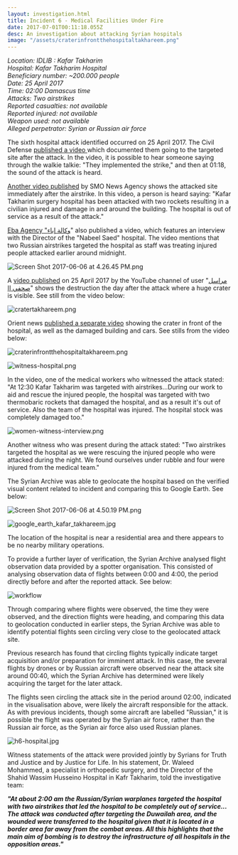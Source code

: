 ```yaml
---
layout: investigation.html
title: Incident 6 - Medical Facilities Under Fire
date: 2017-07-01T00:11:18.055Z
desc: An investigation about attacking Syrian hospitals
image: "/assets/craterinfrontthehospitaltakhareem.png"
---
```


_Location: IDLIB : Kafar Takharim  
Hospital: Kafar Takharim Hospital  
Beneficiary number: ~200.000 people  
Date: 25 April 2017  
Time: 02:00 Damascus time  
Attacks: Two airstrikes  
Reported casualties: not available  
Reported injured: not available  
Weapon used: not available  
Alleged perpetrator: Syrian or Russian air force_

The sixth hospital attack identified occurred on 25 April 2017. The Civil Defense [published a video ][1]which documented them going to the targeted site after the attack. In the video, it is possible to hear someone saying through the walkie talkie: "They implemented the strike," and then at 01:18, the sound of the attack is heard.

[Another video published][2] by SMO News Agency shows the attacked site immediately after the airstrike. In this video, a person is heard saying: "Kafar Takharim surgery hospital has been attacked with two rockets resulting in a civilian injured and damage in and around the building. The hospital is out of service as a result of the attack."

[Eba Agency "وكالة إباء][3]" also published a video, which features an interview with the Director of the "Nabeel Saed" hospital. The video mentions that two Russian airstrikes targeted the hospital as staff was treating injured people attacked earlier around midnight.

![Screen Shot 2017-06-06 at 4.26.45 PM.png][4]

A [video published][5] on 25 April 2017 by the YouTube channel of user "[مراسل صحفي اا][6]" shows the destruction the day after the attack where a huge crater is visible. See still from the video below:

![cratertakhareem.png][7]  

Orient news [published a separate video][8] showing the crater in front of the hospital, as well as the damaged building and cars. See stills from the video below:

![craterinfrontthehospitaltakhareem.png][9]  

![witness-hospital.png][10]  

In the video, one of the medical workers who witnessed the attack stated: "At 12:30 Kafar Takharim was targeted with airstrikes...During our work to aid and rescue the injured people, the hospital was targeted with two thermobaric rockets that damaged the hospital, and as a result it's out of service. Also the team of the hospital was injured. The hospital stock was completely damaged too."

![women-witness-interview.png][11]  

Another witness who was present during the attack stated: "Two airstrikes targeted the hospital as we were rescuing the injured people who were attacked during the night. We found ourselves under rubble and four were injured from the medical team."

The Syrian Archive was able to geolocate the hospital based on the verified visual content related to incident and comparing this to Google Earth. See below:

![Screen Shot 2017-06-06 at 4.50.19 PM.png][12]  

![google_earth_kafar_takhareem.jpg][13]  

The location of the hospital is near a residential area and there appears to be no nearby military operations.

To provide a further layer of verification, the Syrian Archive analysed flight observation data provided by a spotter organisation. This consisted of analysing observation data of flights between 0:00 and 4:00, the period directly before and after the reported attack. See below:

![workflow][14]

Through comparing where flights were observed, the time they were observed, and the direction flights were heading, and comparing this data to geolocation conducted in earlier steps, the Syrian Archive was able to identify potential flights seen circling very close to the geolocated attack site.

Previous research has found that circling flights typically indicate target acquisition and/or preparation for imminent attack. In this case, the several flights by drones or by Russian aircraft were observed near the attack site around 00:40, which the Syrian Archive has determined were likely acquiring the target for the later attack.

The flights seen circling the attack site in the period around 02:00, indicated in the visualisation above, were likely the aircraft responsible for the attack. As with previous incidents, though some aircraft are labelled "Russian," it is possible the flight was operated by the Syrian air force, rather than the Russian air force, as the Syrian air force also used Russian planes.

![h6-hospital.jpg][15]

Witness statements of the attack were provided jointly by Syrians for Truth and Justice and by Justice for Life. In his statement, Dr. Waleed Mohammed, a specialist in orthopedic surgery, and the Director of the Shahid Wassim Husseino Hospital in Kafr Takharim, told the investigative team:

**_"At about 2:00 am the Russian/Syrian warplanes targeted the hospital with two airstrikes that led the hospital to be completely out of service... The attack was conducted after targeting the ​​Duwailah area, and the wounded were transferred to the hospital given that it is located in a border area far away from the combat areas. All this highlights that the main aim of bombing is to destroy the infrastructure of all hospitals in the opposition areas."_**

[1]: https://www.youtube.com/watch?v=7G1B3M6qIqc
[2]: https://www.youtube.com/watch?v=sXEA4C1SHUI
[3]: https://www.youtube.com/channel/UCJ6BZDIwW0AjmXe_sL0u3Zg
[4]: /assets/Screen_Shot_2017-06-06_at_4.26.45_PM.png
[5]: https://www.youtube.com/watch?v=wI0XK2pPV5o&feature=youtu.be
[6]: https://www.youtube.com/channel/UC59kYDliZkiyxOxmPuQTx4A
[7]: /assets/cratertakhareem.png
[8]: https://www.youtube.com/watch?v=69rNCv6Shxw
[9]: /assets/craterinfrontthehospitaltakhareem.png
[10]: /assets/witness-hospital.png
[11]: /assets/women-witness-interview.png
[12]: /assets/Screen_Shot_2017-06-06_at_4.50.19_PM.png
[13]: /assets/google_earth_kafar_takhareem.jpg
[14]: /assets/25_april_2017_with_arrows.width-800.png
[15]: /assets/h6-hospital.jpg

